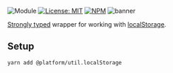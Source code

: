 ![Module](https://img.shields.io/badge/%40platform-util.localStorage-%23EA4E7E.svg)
[![License: MIT](https://img.shields.io/badge/license-MIT-blue.svg)](https://opensource.org/licenses/MIT)
[![NPM](https://img.shields.io/npm/v/@platform/util.localStorage.svg?colorB=blue&style=flat)](https://www.npmjs.com/package/@platform/util.localStorage)
![banner](https://platform.sfo2.digitaloceanspaces.com/repo-banners/util.local-storage.png)

[Strongly typed](https://www.typescriptlang.org) wrapper for working with [localStorage](https://developer.mozilla.org/en-US/docs/Web/API/Window/localStorage).

## Setup

    yarn add @platform/util.localStorage 
